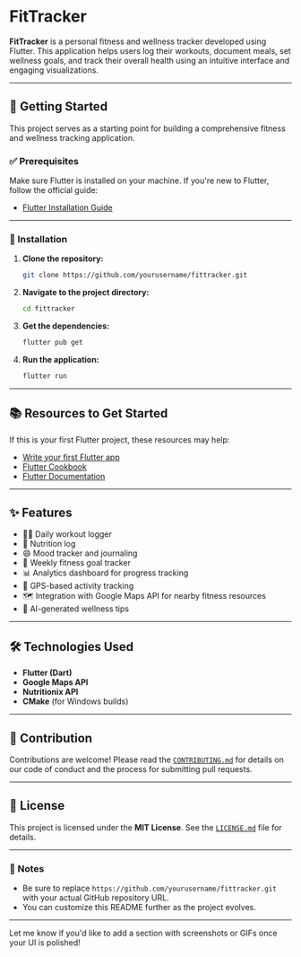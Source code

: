 # FitTracker

**FitTracker** is a personal fitness and wellness tracker developed using Flutter. This application helps users log their workouts, document meals, set wellness goals, and track their overall health using an intuitive interface and engaging visualizations.

---

## 🚀 Getting Started

This project serves as a starting point for building a comprehensive fitness and wellness tracking application.

### ✅ Prerequisites

Make sure Flutter is installed on your machine. If you're new to Flutter, follow the official guide:

- [Flutter Installation Guide](https://docs.flutter.dev/get-started/install)

---

### 🔧 Installation

1. **Clone the repository:**
   ```bash
   git clone https://github.com/yourusername/fittracker.git
   ```

2. **Navigate to the project directory:**
   ```bash
   cd fittracker
   ```

3. **Get the dependencies:**
   ```bash
   flutter pub get
   ```

4. **Run the application:**
   ```bash
   flutter run
   ```

---

## 📚 Resources to Get Started

If this is your first Flutter project, these resources may help:

- [Write your first Flutter app](https://docs.flutter.dev/get-started/codelab)
- [Flutter Cookbook](https://docs.flutter.dev/cookbook)
- [Flutter Documentation](https://docs.flutter.dev/)

---

## ✨ Features

- 🏋️‍♂️ Daily workout logger  
- 🍎 Nutrition log  
- 😄 Mood tracker and journaling  
- 🎯 Weekly fitness goal tracker  
- 📊 Analytics dashboard for progress tracking  
- 📍 GPS-based activity tracking  
- 🗺️ Integration with Google Maps API for nearby fitness resources  
- 🤖 AI-generated wellness tips  

---

## 🛠️ Technologies Used

- **Flutter (Dart)**
- **Google Maps API**
- **Nutritionix API**
- **CMake** (for Windows builds)

---

## 🤝 Contribution

Contributions are welcome! Please read the [`CONTRIBUTING.md`](CONTRIBUTING.md) for details on our code of conduct and the process for submitting pull requests.

---

## 📄 License

This project is licensed under the **MIT License**. See the [`LICENSE.md`](LICENSE.md) file for details.

---

### 🔖 Notes

- Be sure to replace `https://github.com/yourusername/fittracker.git` with your actual GitHub repository URL.
- You can customize this README further as the project evolves.

---

Let me know if you'd like to add a section with screenshots or GIFs once your UI is polished!
